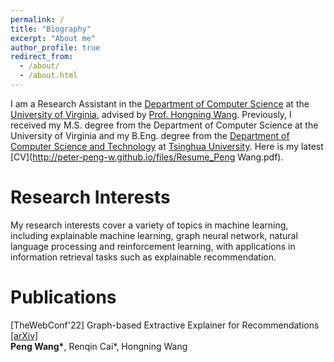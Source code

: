 ```yaml
---
permalink: /
title: "Biography"
excerpt: "About me"
author_profile: true
redirect_from: 
  - /about/
  - /about.html
---
```


I am a Research Assistant in the [Department of Computer Science](https://engineering.virginia.edu/departments/computer-science) at the [University of Virginia](http://www.virginia.edu/), advised by [Prof. Hongning Wang](http://www.cs.virginia.edu/~hw5x/). Previously, I received my M.S. degree from the Department of Computer Science at the University of Virginia and my B.Eng. degree from the [Department of Computer Science and Technology](https://www.cs.tsinghua.edu.cn/csen/) at [Tsinghua University](https://www.tsinghua.edu.cn/). Here is my latest [CV](http://peter-peng-w.github.io/files/Resume_Peng Wang.pdf).

Research Interests
======
My research interests cover a variety of topics in machine learning, including explainable machine learning, graph neural network, natural language processing and reinforcement learning, with applications in information retrieval tasks such as explainable recommendation.

Publications
======
[TheWebConf'22] Graph-based Extractive Explainer for Recommendations [\[arXiv\]](https://arxiv.org/abs/2202.09730)  
__Peng Wang\*__, Renqin Cai\*, Hongning Wang
